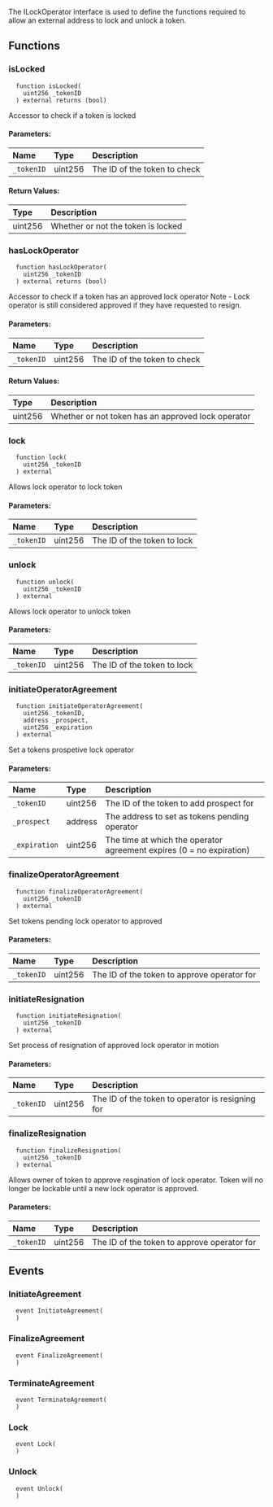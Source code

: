 
The ILockOperator interface is used to define the functions
required to allow an external address to lock and unlock a token.

## Functions
### isLocked
```solidity
  function isLocked(
    uint256 _tokenID
  ) external returns (bool)
```

Accessor to check if a token is locked

#### Parameters:
| Name | Type | Description                                                          |
| :--- | :--- | :------------------------------------------------------------------- |
|`_tokenID` | uint256 | The ID of the token to check

#### Return Values:
| Type          | Description                                                                  |
| :------------ | :--------------------------------------------------------------------------- |
|uint256 | Whether or not the token is locked
### hasLockOperator
```solidity
  function hasLockOperator(
    uint256 _tokenID
  ) external returns (bool)
```

Accessor to check if a token has an approved lock operator
Note - Lock operator is still considered approved if they have requested to resign.

#### Parameters:
| Name | Type | Description                                                          |
| :--- | :--- | :------------------------------------------------------------------- |
|`_tokenID` | uint256 | The ID of the token to check

#### Return Values:
| Type          | Description                                                                  |
| :------------ | :--------------------------------------------------------------------------- |
|uint256 | Whether or not token has an approved lock operator
### lock
```solidity
  function lock(
    uint256 _tokenID
  ) external
```

Allows lock operator to lock token

#### Parameters:
| Name | Type | Description                                                          |
| :--- | :--- | :------------------------------------------------------------------- |
|`_tokenID` | uint256 | The ID of the token to lock

### unlock
```solidity
  function unlock(
    uint256 _tokenID
  ) external
```

Allows lock operator to unlock token

#### Parameters:
| Name | Type | Description                                                          |
| :--- | :--- | :------------------------------------------------------------------- |
|`_tokenID` | uint256 | The ID of the token to lock

### initiateOperatorAgreement
```solidity
  function initiateOperatorAgreement(
    uint256 _tokenID,
    address _prospect,
    uint256 _expiration
  ) external
```

Set a tokens prospetive lock operator

#### Parameters:
| Name | Type | Description                                                          |
| :--- | :--- | :------------------------------------------------------------------- |
|`_tokenID` | uint256 | The ID of the token to add prospect for
|`_prospect` | address | The address to set as tokens pending operator
|`_expiration` | uint256 | The time at which the operator agreement expires (0 = no expiration)

### finalizeOperatorAgreement
```solidity
  function finalizeOperatorAgreement(
    uint256 _tokenID
  ) external
```

Set tokens pending lock operator to approved

#### Parameters:
| Name | Type | Description                                                          |
| :--- | :--- | :------------------------------------------------------------------- |
|`_tokenID` | uint256 | The ID of the token to approve operator for

### initiateResignation
```solidity
  function initiateResignation(
    uint256 _tokenID
  ) external
```

Set process of resignation of approved lock operator in motion

#### Parameters:
| Name | Type | Description                                                          |
| :--- | :--- | :------------------------------------------------------------------- |
|`_tokenID` | uint256 | The ID of the token to operator is resigning for

### finalizeResignation
```solidity
  function finalizeResignation(
    uint256 _tokenID
  ) external
```

Allows owner of token to approve resgination of lock operator.
Token will no longer be lockable until a new lock operator is approved.

#### Parameters:
| Name | Type | Description                                                          |
| :--- | :--- | :------------------------------------------------------------------- |
|`_tokenID` | uint256 | The ID of the token to approve operator for

## Events
### InitiateAgreement
```solidity
  event InitiateAgreement(
  )
```



### FinalizeAgreement
```solidity
  event FinalizeAgreement(
  )
```



### TerminateAgreement
```solidity
  event TerminateAgreement(
  )
```



### Lock
```solidity
  event Lock(
  )
```



### Unlock
```solidity
  event Unlock(
  )
```



